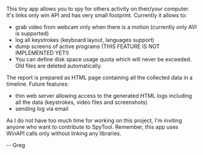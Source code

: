 This tiny app allows you to spy for others activity on their/your computer.
It's links only win API and has very small footprint.
Currently it allows to:
  * grab video from webcam only when there is a motion (currently only AVI is supported)
  * log all keystrokes (keyboard layout, languages support)
  * dump screens of active programs (THIS FEATURE IS NOT IMPLEMENTED YET!)
  * You can define disk space usage quota which will never be exceeded. Old files are deleted automatically.

The report is prepared as HTML page containing all the collected data in a timeline.
Future features:
  * thin web server allowing access to the generated HTML logs including all the data (keystrokes, video files and screenshots)
  * sending log via email

As I do not have too much time for working on this project, I'm inviting anyone who want to contribute to SpyTool. Remember, this app uses WinAPI calls only without linking any libraries.

-- Greg